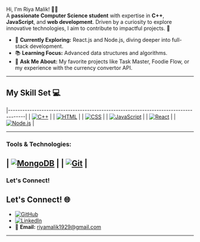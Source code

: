 Hi, I'm Riya Malik! 👩‍💻  
A **passionate Computer Science student** with expertise in **C++**, **JavaScript**, and **web development**. Driven by a curiosity to explore innovative technologies, I aim to contribute to impactful projects. 🚀

- 🎯 **Currently Exploring:** React.js and Node.js, diving deeper into full-stack development.  
- 📚 **Learning Focus:** Advanced data structures and algorithms.  
- 💬 **Ask Me About:** My favorite projects like Task Master, Foodie Flow, or my experience with the currency convertor API.
---

## My Skill Set 💻
|-------------------------------------------------------------------------------------|
| [![C++](https://img.icons8.com/color/48/000000/c-plus-plus-logo.png)](https://en.wikipedia.org/wiki/C%2B%2B) |
| [![HTML](https://img.icons8.com/color/48/000000/html-5--v1.png)](https://en.wikipedia.org/wiki/HTML)          |
| [![CSS](https://img.icons8.com/color/48/000000/css3.png)](https://en.wikipedia.org/wiki/CSS)                 |
| [![JavaScript](https://img.icons8.com/color/48/000000/javascript.png)](https://en.wikipedia.org/wiki/JavaScript) |
| [![React](https://img.icons8.com/color/48/000000/react-native.png)](https://en.wikipedia.org/wiki/React_(JavaScript_library)) |
| [![Node.js](https://img.icons8.com/color/48/000000/nodejs.png)](https://en.wikipedia.org/wiki/Node.js)        |

---

### Tools & Technologies:
| [![MongoDB](https://img.icons8.com/color/48/000000/mongodb.png)](https://en.wikipedia.org/wiki/MongoDB)      |
| [![Git](https://img.icons8.com/color/48/000000/git.png)](https://en.wikipedia.org/wiki/Git)                  |
---

### Let's Connect!

## Let's Connect! 🌐

- [![GitHub](https://img.shields.io/badge/-GitHub-181717?style=flat&logo=github&logoColor=white)](https://github.com/Riya1922)
- [![LinkedIn](https://img.shields.io/badge/-LinkedIn-0A66C2?style=flat&logo=linkedin&logoColor=white)](https://www.linkedin.com/in/riya-malik-1b88a2232/)
- 💌 **Email:** riyamalik1929@gmail.com 


---

